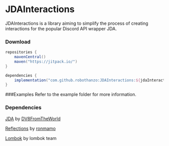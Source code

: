 # JDAInteractions

JDAInteractions is a library aiming to simplify the process of creating interactions for the popular Discord API wrapper JDA.

### Download
```groovy
repositories {
    mavenCentral()
    maven("https://jitpack.io/")
}

dependencies {
    implementation("com.github.robothanzo:JDAInteractions:${jdaInteractionsVersion}")
}
```

###Examples
Refer to the example folder for more information.


### Dependencies
[JDA](https://github.com/DV8FromTheWorld/JDA) by [DV8FromTheWorld](https://github.com/DV8FromTheWorld)

[Reflections](https://github.com/ronmamo/reflections) by [ronmamo](https://github.com/ronmamo)

[Lombok](https://projectlombok.org/) by lombok team